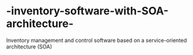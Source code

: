# -inventory-software-with-SOA-architecture-
Inventory management and control software based on a service-oriented architecture (SOA) 
